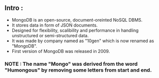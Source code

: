 ## Intro :

- MongoDB is an open-source, document-oreinted NoSQL DBMS.
- It stores data in form of JSON documents.
- Designed for flexibility, scalibility and performance in handling unstructured or semi-structured data.
- It was made by company named as "10gen" which is now renamed as "MongoDB".
- First version of MongoDB was released in 2009.

### NOTE : The name "Mongo" was derived from the word "Humongous" by removing some letters from start and end.
